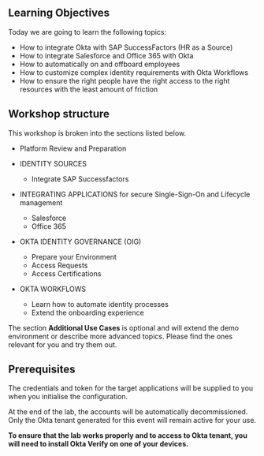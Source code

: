 ## Learning Objectives
Today we are going to learn the following topics: 

- How to integrate Okta with SAP SuccessFactors (HR as a Source)
- How to integrate Salesforce and Office 365 with Okta
- How to automatically on and offboard employees
- How to customize complex identity requirements with Okta Workflows
- How to ensure the right people have the right access to the right resources with the least amount of friction

## Workshop structure 

This workshop is broken into the sections listed below. 

- Platform Review and Preparation

- IDENTITY SOURCES
    - Integrate SAP Successfactors

- INTEGRATING APPLICATIONS for secure Single-Sign-On and Lifecycle management
    - Salesforce
    - Office 365

- OKTA IDENTITY GOVERNANCE (OIG)
    - Prepare your Environment
    - Access Requests
    - Access Certifications

- OKTA WORKFLOWS
    - Learn how to automate identity processes
    - Extend the onboarding experience


The section **Additional Use Cases** is optional and will extend the demo environment or describe more advanced topics. Please find the ones relevant for you and try them out.

## Prerequisites

The credentials and token for the target applications will be supplied to you when you initialise the configuration.

At the end of the lab, the accounts will be automatically decommissioned. Only the Okta tenant generated for this event will remain active for your use.

**To ensure that the lab works properly and to access to Okta tenant, you will need to install Okta Verify on one of your devices.**



